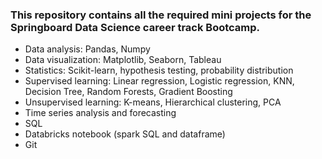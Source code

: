 ### This repository contains all the required mini projects for the Springboard Data Science career track Bootcamp.
- Data analysis: Pandas, Numpy
- Data visualization: Matplotlib, Seaborn, Tableau
- Statistics: Scikit-learn, hypothesis testing, probability distribution
- Supervised learning: Linear regression, Logistic regression, KNN, Decision Tree, Random Forests, Gradient Boosting
- Unsupervised learning: K-means, Hierarchical clustering, PCA
- Time series analysis and forecasting
- SQL
- Databricks notebook (spark SQL and dataframe)
- Git
